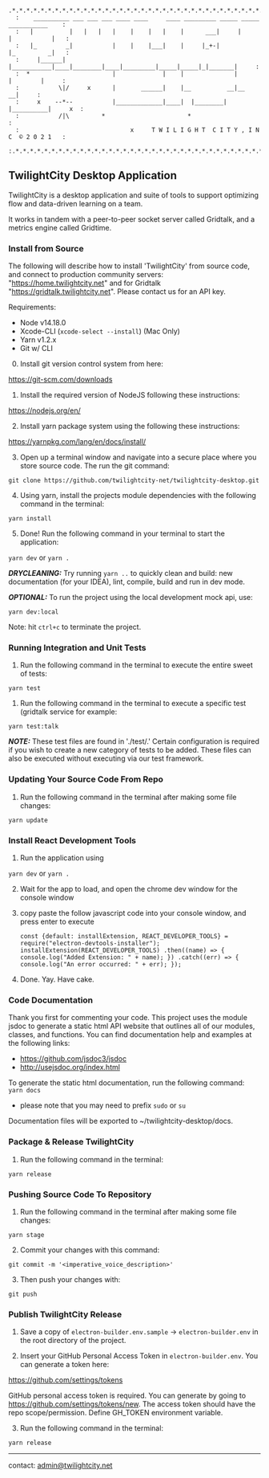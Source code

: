                                                                                                   
      .*.*.*.*.*.*.*.*.*.*.*.*.*.*.*.*.*.*.*.*.*.*.*.*.*.*.*.*.*.*.*.*.*.*.*.*.*.*.*.*.*.*.
      :    __________ ___ ___ ___ ____ ____     ____ _________ _____ _____ ___________    :
      :   |          |   |   |   |    |    |   |    |      ___|     |     |           |   :
      :   |_        _|           |    |    |___|    |     |_+-|           |_         _|   :
      :     |______| |___________|____|________|____|_________|_____|_____|_|_______|     :
      :  *                       |             |    |              |       |        |     :
      :           \|/     x      |       ______|    |__          __|__            __|     :
      :     x    --*--           |_____________|____|  |________|     |__________|     x  :
      :           /|\         *                       *                                   :
      :                               x     T W I L I G H T  C I T Y , I N C  © 2 0 2 1   :
      :.*.*.*.*.*.*.*.*.*.*.*.*.*.*.*.*.*.*.*.*.*.*.*.*.*.*.*.*.*.*.*.*.*.*.*.*.*.*.*.*.*.:                                                                                                  
    
## TwilightCity Desktop Application ##
TwilightCity is a desktop application and suite of tools to support optimizing flow and data-driven learning on a team.
 
 It works in tandem with a peer-to-peer socket server called Gridtalk, and a metrics engine called Gridtime. 
 
### Install from Source ###
The following will describe how to install 'TwilightCity' from source code, and connect to production community servers: "https://home.twilightcity.net" 
and for Gridtalk "https://gridtalk.twilightcity.net".  Please contact us for an API key.

Requirements:
- Node v14.18.0
- Xcode-CLI (`xcode-select --install`) (Mac Only)
- Yarn v1.2.x
- Git w/ CLI

0) Install git version control system from here:

https://git-scm.com/downloads

1) Install the required version of NodeJS following these instructions: 

https://nodejs.org/en/ 

2) Install yarn package system using the following these instructions:

https://yarnpkg.com/lang/en/docs/install/

3) Open up a terminal window and navigate into a secure place where you store source code. The run the  git command:

`git clone https://github.com/twilightcity-net/twilightcity-desktop.git`

4) Using yarn, install the projects module dependencies with the following command in the terminal: 

`yarn install`

5) Done! Run the following command in your terminal to start the application:

`yarn dev` or `yarn .` 

***DRYCLEANING:*** Try running `yarn ..` to quickly clean and build: new documentation (for your IDEA), lint, compile, build and run in dev mode.

***OPTIONAL:*** To run the project using the local development mock api, use:

`yarn dev:local`

Note: hit `ctrl+c` to terminate the project.

### Running Integration and Unit Tests ###

1) Run the following command in the terminal to execute the entire sweet of tests:

`yarn test`

1) Run the following command in the terminal to execute a specific test (gridtalk service for example:

`yarn test:talk`

***NOTE:*** These test files are found in './test/.' Certain configuration is required if you wish to create a new category of tests to be added. These files can also be executed without executing via our test framework.

### Updating Your Source Code From Repo ###

1) Run the following command in the terminal after making some file changes:

`yarn update`

### Install React Development Tools ###

1) Run the application using 

`yarn dev` or `yarn .`

2) Wait for the app to load, and open the chrome dev window for the console window

3) copy paste the follow javascript code into your console window, and press enter to execute

    `const {default: installExtension, REACT_DEVELOPER_TOOLS} = require("electron-devtools-installer");
    installExtension(REACT_DEVELOPER_TOOLS)
    .then((name) => { 
        console.log("Added Extension: " + name);
     })
    .catch((err) => {
        console.log("An error occurred: " + err);
     });`

4) Done. Yay. Have cake.

### Code Documentation

Thank you first for commenting your code. This project uses the module jsdoc to generate a static html API website that outlines all of our modules, classes, and functions. You can find documentation help and examples at the following links:

- https://github.com/jsdoc3/jsdoc
- http://usejsdoc.org/index.html

To generate the static html documentation, run the following command:
`yarn docs`

* please note that you may need to prefix `sudo` or `su`

Documentation files will be exported to ~/twilightcity-desktop/docs.

### Package & Release TwilightCity ###

1) Run the following command in the terminal:

`yarn release`

### Pushing Source Code To Repository ###

1) Run the following command in the terminal after making some file changes:

`yarn stage`

2) Commit your changes with this command: 

`git commit -m '<imperative_voice_description>'`

3) Then push your changes with:

`git push`

### Publish TwilightCity Release ###

1) Save a copy of `electron-builder.env.sample` -> `electron-builder.env` in the root directory of the project.

2) Insert your GitHub Personal Access Token in `electron-builder.env`. You can generate a token here:

https://github.com/settings/tokens

GitHub personal access token is required. You can generate by going to https://github.com/settings/tokens/new. The access token should have the repo scope/permission. Define GH_TOKEN environment variable.

3) Run the following command in the terminal:

`yarn release`

--------------------------
contact: [admin@twilightcity.net](mailto:admin@twilightcity.net)

